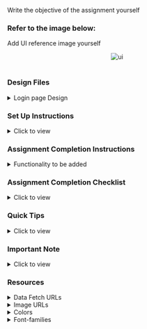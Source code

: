 Write the objective of the assignment yourself

### Refer to the image below:

Add UI reference image yourself

<div style="text-align: center;">
     <img src="https://i.ibb.co/DzgQscm/screencapture-nagesh6sqtcrikcp1a001-drops-nxtwave-tech-2024-05-18-13-50-21.png" alt="ui">
</div>
<br/>

### Design Files

<details>
<summary>Login page Design</summary>
<br/>
Add the design files according to the route (if any) and responsiveness

[Extra Small (Size < 576px) and Small (Size >= 576px)]
<img src="https://i.ibb.co/vBWWcGd/screencapture-nagesh6sqtcrikcp1a001-drops-nxtwave-tech-2024-05-18-13-51-28.png">

[Medium (Size >= 768px), Large (Size >= 992px) and Extra Large (Size >= 1200px)]
<img src="https://i.ibb.co/DzgQscm/screencapture-nagesh6sqtcrikcp1a001-drops-nxtwave-tech-2024-05-18-13-50-21.png">

</details>

### Set Up Instructions

<details>
<summary>Click to view</summary>

- Download dependencies by running `npm install`
- Start up the app using `npm start`

</details>

### Assignment Completion Instructions

<details>
<summary>Functionality to be added</summary>
<br/>

The app must have the following functionalities:

- just A Static User-friendly interface

</details>

### Assignment Completion Checklist

<details>
<summary>Click to view</summary>

- **Along with the below points, add your checklist specific to the assignment**

- Read the instructions given in the assignment carefully and list down the **Assignment Completion Checklist** for the assignment and start working on it
- The completion Checklist includes the below-mentioned points
  - I have completed all the functionalities asked in the assignment
  - I have used only the resources (Frameworks, Design files, APIs, third-party packages) mentioned in the assignment
  - I have modified the README.md file based on my assignment instructions
  - I have completed the assignment **ON TIME**
- **Note:**
  - Ensure that you have marked all the checklist points in your completion checklist before submitting the assignment
  </details>

### Quick Tips

<details>
<summary>Click to view</summary>
<br>

- Add third-party packages list yourself
</details>

### Important Note

<details>
<summary>Click to view</summary>
<br/>

- Add any important note here, like user credentials for authentication.

</details>

### Resources

<details>
<summary>Data Fetch URLs</summary>
<br/>

- Add the URLs list to fetch the data yourself

</details>

<details>
<summary>Image URLs</summary>
<br/>

- Add the list of all image URLs needed in the assignment yourself.
- https://boldist.co/wp-content/uploads/2023/06/What-Is-Social-Login-and-Does-Your-Business-Need-It_.jpg alt as image
- https://i.pngimg.me/thumb/f/720/m2H7K9H7A0H7d3b1.jpg alt text as logo


</details>

<details>
<summary>Colors</summary>
<br/>

Add the text and background colours to be used in the assignment yourself.

<!-- <div style="background-color: #3b82f6; width: 150px; padding: 10px; color: white">Hex: #3b82f6</div> -->

</details>

<details>
<summary>Font-families</summary>

- Add the font-families to be used in the assignment yourself.

</details>
